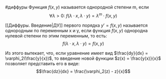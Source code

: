 #диффуры 
Функция $f(x, y)$ называется однородной степени m, если $$\forall \lambda > 0: \ f(\lambda \cdot x, \lambda \cdot y) = \lambda^m \cdot f(x, y)$$

[[Диффуры. Введение|ДУ]] первого порядка $y' = f(x, y)$ называется однородным по переменным x и y, если функция $f(x, y)$ однородна нулевой степени по этим переменным, то есть: $$f(\lambda \cdot x, \lambda \cdot y) = f(x, y)$$

Из этого вытекает, что, если уравнение имеет вид $\frac{dy}{dx} = \varphi_2(\frac{y}{x})$, то введение новой функции $z(x) = \frac{y(x)}{x}$ позволяет представить его в виде: $$\frac{dz}{dx} = \frac{\varphi_2(z) - z}{x}$$